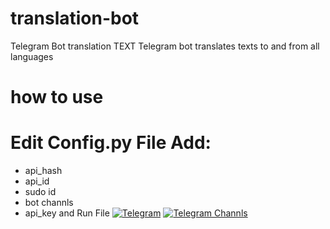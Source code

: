 # translation-bot
Telegram Bot translation TEXT 
Telegram bot translates texts to and from all languages
# how to use 
# Edit Config.py File Add: 
  - api_hash
  - api_id
  - sudo id
  - bot channls
  - api_key
and Run File 
[![Telegram](https://upload.wikimedia.org/wikipedia/commons/8/82/Telegram_logo.svg)](https://t.me/r_afx)    [![Telegram Channls ](https://upload.wikimedia.org/wikipedia/commons/8/82/Telegram_logo.svg)](https://t.me/radfx2)

